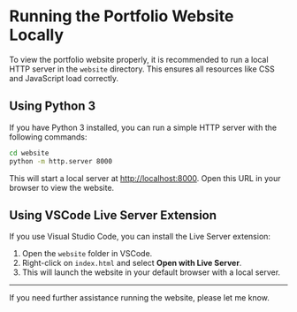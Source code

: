# Running the Portfolio Website Locally

To view the portfolio website properly, it is recommended to run a local HTTP server in the `website` directory. This ensures all resources like CSS and JavaScript load correctly.

## Using Python 3

If you have Python 3 installed, you can run a simple HTTP server with the following commands:

```bash
cd website
python -m http.server 8000
```

This will start a local server at [http://localhost:8000](http://localhost:8000). Open this URL in your browser to view the website.

## Using VSCode Live Server Extension

If you use Visual Studio Code, you can install the Live Server extension:

1. Open the `website` folder in VSCode.
2. Right-click on `index.html` and select **Open with Live Server**.
3. This will launch the website in your default browser with a local server.

---

If you need further assistance running the website, please let me know.
